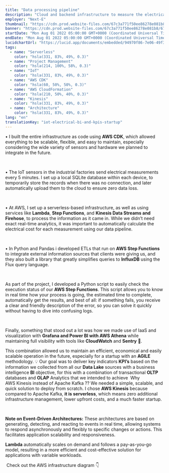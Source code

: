 ```yaml
---
title: "Data processing pipeline"
description: "Cloud and backend infrastructure to measure the electrical usage and cost of industrial factories through IoT electrical sensors"
employer: "Next-E"
thumbnail: "https://cdn.prod.website-files.com/67c3a771f50ee86278e081b8/67d92240da86c17b3a696589_67ce272c8f2c435d49843740_nextethumbnail3.gif"
banner: "https://cdn.prod.website-files.com/67c3a771f50ee86278e081b8/67cbf29308ea1ae1f6dc483e_67cb925d445935b57d5f7800_photo-1461088945293-0c17689e48ac.jpeg"
startDate: "Mon Aug 01 2022 05:00:00 GMT+0000 (Coordinated Universal Time)"
endDate: "Mon Aug 01 2022 05:00:00 GMT+0000 (Coordinated Universal Time)"
lucidchartUrl: "https://lucid.app/documents/embedded/94970f86-7e06-49f3-a315-5112b722191f"
tags:
  - name: "Serverless"
    color: "hsla(331, 83%, 49%, 0.3)"
  - name: "Project Management"
    color: "hsla(214, 100%, 58%, 0.3)"
  - name: "IoT"
    color: "hsla(331, 83%, 49%, 0.3)"
  - name: "AWS CDK"
    color: "hsla(60, 50%, 50%, 0.3)"
  - name: "AWS CloudFormation"
    color: "hsla(210, 50%, 40%, 0.3)"
  - name: "Kinesis"
    color: "hsla(331, 83%, 49%, 0.3)"
  - name: "Architecture"
    color: "hsla(331, 83%, 49%, 0.3)"
lang: "en"
translationKey: "iot-electrical-bi-and-kpis-startup"
---
```


• I built the entire infrastructure as code using **AWS CDK**, which allowed everything to be scalable, flexible, and easy to maintain, especially considering the wide variety of sensors and hardware we planned to integrate in the future.

‍

• The IoT sensors in the industrial factories send electrical measurements every 5 minutes. I set up a local SQLite database within each device, to temporarily store the records when there was no connection, and later automatically upload them to the cloud to ensure zero data loss.

‍

• At AWS, I set up a serverless-based infrastructure, as well as using services like **Lambda**, **Step Functions**, and **Kinesis Data Streams and Firehose**, to process the information as it came in. While we didn’t need exact real-time analytics, it was important to automatically calculate the electrical cost for each measurement using our data pipeline.

‍

• In Python and Pandas i developed ETLs that run on **AWS Step Functions** to integrate external information sources that clients were giving us, and they also built a library that greatly simplifies queries to **InfluxDB** using the Flux query language.

‍

As part of the project, I developed a Python script to easily check the execution status of our **AWS Step Functions**. This script allows you to know in real time how your process is going, the estimated time to complete, automatically get the results, and best of all: if something fails, you receive a clear and friendly description of the error, so you can solve it quickly without having to dive into confusing logs.

‍

Finally, something that stood out a lot was how we made use of IaaS and visualization with **Grafana and Power BI with AWS Athena** while maintaining full visibility with tools like **CloudWatch** and **Sentry** 🔎.

This combination allowed us to maintain an efficient, economical and easily scalable operation in the future, especially for a startup with an **AGILE** methodology.‍
💡 Our goal was to deliver key indicators **KPI’s** based on the information we collected from all our **Data Lake** sources with a business intelligence **BI** objective, for this with a combination of transactional **OLTP** databases and **OLAP** Analytics that we intended to achieve
‍
Why AWS Kinesis instead of Apache Kafka ??
We needed a simple, scalable, and quick solution to deploy from scratch. I chose **AWS Kinesis** because compared to Apache Kafka, **it is serverless**, which means zero additional infrastructure management, lower upfront costs, and a much faster startup.

‍

**Note on Event-Driven Architectures:** These architectures are based on generating, detecting, and reacting to events in real time, allowing systems to respond asynchronously and flexibly to specific changes or actions. This facilitates application scalability and responsiveness.‍

**Lambda** automatically scales on demand and follows a pay-as-you-go model, resulting in a more efficient and cost-effective solution for applications with variable workloads.

‍
Check out the AWS infrastructure diagram 👇

